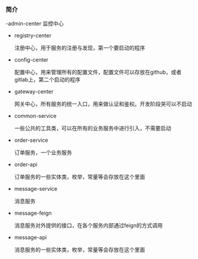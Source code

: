 ### 简介
-admin-center
    监控中心
    
- registry-center

  注册中心，用于服务的注册与发现，第一个要启动的程序

- config-center

  配置中心，用来管理所有的配置文件，配置文件可以存放在github，或者gitlab上，第二个启动的程序

- gateway-center

  网关中心，所有服务的统一入口，用来做认证和鉴权。开发阶段哭可以不启动

- common-service

  一些公共的工具类，可以在所有的业务服务中进行引入，不需要启动

- order-service

  订单服务，一个业务服务

- order-api

  订单服务的一些实体类，枚举，常量等会存放在这个里面

- message-service

  消息服务

- message-feign

  消息服务对外提供的接口，在各个服务内部通过feign的方式调用

- message-api

  消息服务的一些实体类，枚举，常量等会存放在这个里面

